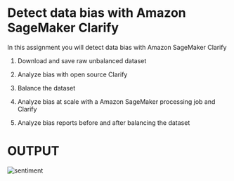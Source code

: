 # Detect data bias with Amazon SageMaker Clarify

In this assignment you will detect data bias with Amazon SageMaker Clarify

1. Download and save raw unbalanced dataset

2. Analyze bias with open source Clarify

3. Balance the dataset

4. Analyze bias at scale with a Amazon SageMaker processing job and Clarify

5. Analyze bias reports before and after balancing the dataset

# OUTPUT

![sentiment](https://github.com/EslamFouadd/AWS-Analyze-Datasets-and-Train-ML-Models-using-AutoML/assets/77150715/fe4a55c9-2598-4194-a1bb-fbc70f78c6fa)
